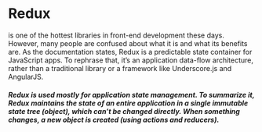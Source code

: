 # Redux
is one of the hottest libraries in front-end development these days. However, many people are confused about what it is and what its benefits are. As the documentation states, Redux is a predictable state container for JavaScript apps. To rephrase that, it’s an application data-flow architecture, rather than a traditional library or a framework like Underscore.js and AngularJS.

##### Redux is used mostly for application state management. To summarize it, Redux maintains the state of an entire application in a single immutable state tree (object), which can’t be changed directly. When something changes, a new object is created (using actions and reducers).
